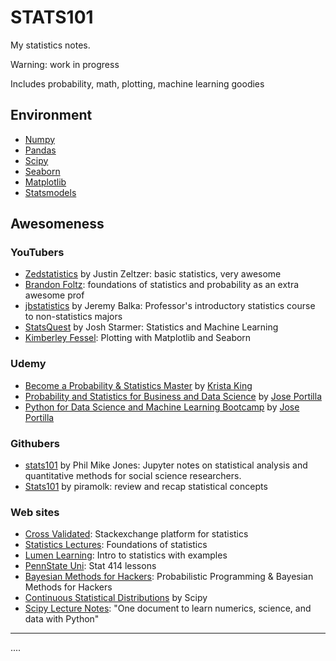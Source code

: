 # STATS101
My statistics notes.  

Warning: work in progress

Includes probability, math, plotting, machine learning goodies

## Environment
* [Numpy](https://numpy.org/)
* [Pandas](https://pandas.pydata.org/)
* [Scipy](https://docs.scipy.org/doc/scipy/reference/index.html)
* [Seaborn](https://seaborn.pydata.org/)
* [Matplotlib](https://matplotlib.org/)
* [Statsmodels](https://www.statsmodels.org/stable/index.html)

## Awesomeness

### YouTubers
* [Zedstatistics](https://www.youtube.com/c/zedstatistics/playlists) by Justin Zeltzer: basic statistics, very awesome 
* [Brandon Foltz](https://www.youtube.com/c/BrandonFoltz): foundations of statistics and probability as an  extra awesome prof
* [jbstatistics](https://www.youtube.com/user/jbstatistics/playlists) by Jeremy Balka: Professor's introductory statistics course to non-statistics majors
* [StatsQuest](https://www.youtube.com/c/joshstarmer/) by Josh Starmer: Statistics and Machine Learning
* [Kimberley Fessel](https://www.youtube.com/c/KimberlyFessel): Plotting with Matplotlib and Seaborn
### Udemy
* [Become a Probability & Statistics Master](https://www.udemy.com/share/101WJi3@MgDMjIh1JEksghHAxkKlsj6KQSYeD33Cc1uMkLU1WbP_cjGAGAZl8zOJwlaf1TGm/) by [Krista King](https://www.udemy.com/user/kristaking/)
* [Probability and Statistics for Business and Data Science](https://www.udemy.com/share/101XSe3@jXWEm8Ji038RDwwjgSX2FEPqcwrI7ICdyKNLZRJ6xCK4Wx7I73KTEdymZYL-3WHD/) by [Jose Portilla](https://www.udemy.com/user/joseportilla/)
* [Python for Data Science and Machine Learning Bootcamp](https://www.udemy.com/share/101WaU3@x5QN8ZSMwSLC2o3FwUQ0qMXD2py3MCGYeZDVm_vL34H4gi8PisbgafKuu9lqp5RV/) by [Jose Portilla](https://www.udemy.com/user/joseportilla/)

### Githubers
* [stats101](https://github.com/philmikejones/stats101) by Phil Mike Jones: Jupyter notes on statistical analysis and quantitative methods for social science researchers. 
* [Stats101](https://github.com/piramolk/Stats101) by piramolk: review and recap statistical concepts

### Web sites
* [Cross Validated](https://stats.stackexchange.com/): Stackexchange platform for statistics
* [Statistics Lectures](http://www.statisticslectures.com/): Foundations of statistics 
* [Lumen Learning](https://courses.lumenlearning.com/introstats1/table-of-contents/): Intro to statistics with examples
* [PennState Uni](https://online.stat.psu.edu/stat414/lesson/introduction-stat-414): Stat 414 lessons
* [Bayesian Methods for Hackers](http://camdavidsonpilon.github.io/Probabilistic-Programming-and-Bayesian-Methods-for-Hackers/): Probabilistic Programming & Bayesian Methods for Hackers
* [Continuous Statistical Distributions](https://docs.scipy.org/doc/scipy/reference/tutorial/stats/continuous.html) by Scipy
* [Scipy Lecture Notes](http://scipy-lectures.org/index.html): "One document to learn numerics, science, and data with Python"

---
....
